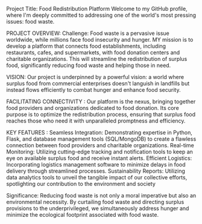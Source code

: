 Project Title: Food Redistribution Platform 
Welcome to my GitHub profile, where I'm deeply committed to addressing one of the world's most pressing issues: food waste. 

PROJECT OVERVIEW:
Challenge: Food waste is a pervasive issue worldwide, while millions face food insecurity and hunger. 
MY mission is to develop a platform that connects food establishments, including restaurants, cafes, and supermarkets, with food donation centers and charitable organizations. 
This will streamline the redistribution of surplus food, significantly reducing food waste and helping those in need.

VISION:
Our project is underpinned by a powerful vision: a world where surplus food from commercial enterprises doesn't languish in landfills but instead flows efficiently to combat hunger and enhance food security.

FACILITATING CONNECTIVITY :
Our platform is the nexus, bringing together food providers and organizations dedicated to food donation. Its core purpose is to optimize the redistribution process, ensuring that surplus food reaches those who need it with unparalleled promptness and efficiency.

KEY FEATURES :
Seamless Integration: Demonstrating expertise in Python, Flask, and database management tools (SQL/MongoDB) to create a flawless connection between food providers and charitable organizations.
Real-time Monitoring: Utilizing cutting-edge tracking and notification tools to keep an eye on available surplus food and receive instant alerts.
Efficient Logistics: Incorporating logistics management software to minimize delays in food delivery through streamlined processes.
Sustainability Reports: Utilizing data analytics tools to unveil the tangible impact of our collective efforts, spotlighting our contribution to the environment and society

Significance:
Reducing food waste is not only a moral imperative but also an environmental necessity. By curtailing food waste and directing surplus provisions to the underprivileged, we simultaneously address hunger and minimize the ecological footprint associated with food waste.



